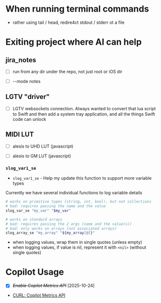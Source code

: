 

# When running terminal commands

* rather using tail / head, redire4ct stdout / stderr ot a file


# Exiting project where AI can help

## jira_notes
* [ ] run from any dir under the repo, not just root or iOS dir
* [ ] --mode notes


## LGTV "driver"
* [ ] LGTV websockets connection. Always wanted to convert that lua script to Swift and then add a system tray application, and all the things Swift code can unlock

## MIDI LUT
* [ ] alesis to UHD LUT (javascript)
* [ ] alesis to GM LUT (javascript)



###  `slog_var1_se` 
* `slog_var1_se` - Help my update this function to support more variable types

Currently we have several individual functions to log variable details
```zsh
# works on primitive types (string, int, bool), but not collections
# bad: requires passing the name and the value
slog_var_se "my_var" "$my_var"

# works on standard arrays
# bad: requires passing the 2 args (name and the value(s))
# bad: only works on arrays (not associated arrays)
slog_array_se "my_array" "${my_array[@]}"
```

* when logging values, wrap them in single quotes (unless empty)
* when logging values, if value is nil, represent it with `<nil>` (without single quotes)







# Copilot Usage
* [X] ~~*Enable Copilot Metrics API*~~ [2025-10-24]
* [CURL: Copilot Metrics API](https://docs.github.com/en/rest/copilot/copilot-metrics?apiVersion=2022-11-28) 

